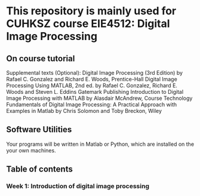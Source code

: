 # This repository is mainly used for CUHKSZ course EIE4512: Digital Image Processing

## On course tutorial

Supplemental texts (Optional): 
Digital Image Processing (3rd Edition) by Rafael C. Gonzalez and Richard E. Woods, Prentice-Hall
Digital Image Processing Using MATLAB, 2nd ed. by Rafael C. Gonzalez, Richard E. Woods and Steven L. Eddins Gatemark Publishing
Introduction to Digital Image Processing with MATLAB by Alasdair McAndrew, Course Technology
Fundamentals of Digital Image Processing: A Practical Approach with Examples in Matlab by Chris Solomon and Toby Breckon, Wiley

## Software Utilities

Your programs will be written in Matlab or Python, which are installed on the your own machines.


## Table of contents

### Week 1: Introduction of digital image processing
